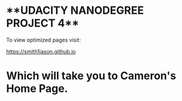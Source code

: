 <h1>**UDACITY NANODEGREE PROJECT 4**</h1>

To view optimized pages visit:

https://smith1jason.github.io

Which will take you to Cameron's Home Page.
=====================


